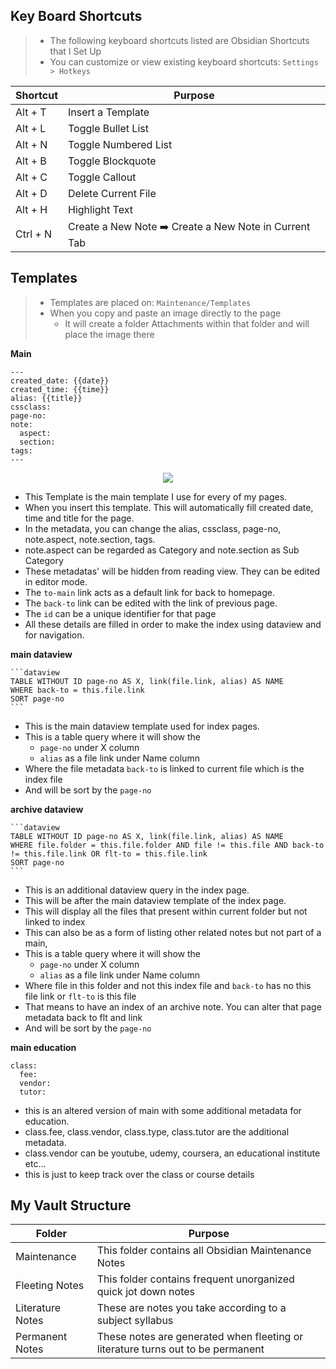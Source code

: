 ## Key Board Shortcuts

> - The following keyboard shortcuts listed are Obsidian Shortcuts that I Set Up
> - You can customize or view existing keyboard shortcuts: `Settings > Hotkeys`

Shortcut | Purpose
--|--
Alt + T | Insert a Template
Alt +  L | Toggle Bullet List
Alt +  N | Toggle Numbered List
Alt +  B | Toggle Blockquote
Alt + C | Toggle Callout
Alt + D | Delete Current File
Alt + H | Highlight Text
Ctrl + N | Create a New Note ➡️ Create a New Note in Current Tab

## Templates

> - Templates are placed on: `Maintenance/Templates`
> - When you copy and paste an image directly to the page 
> 	- It will create a folder Attachments within that folder and will place the image there

**Main**

```
---
created_date: {{date}}
created_time: {{time}}
alias: {{title}}
cssclass: 
page-no: 
note:
  aspect: 
  section: 
tags: 
---
```

<p align=center><img src=https://github.com/zak-admin/My-Obsidian-Vault/blob/main/Media/Main%20Template.png></p>

- This Template is the main template I use for every of my pages.
- When you insert this template. This will automatically fill created date, time and title for the page.
- In the metadata, you can change the alias, cssclass, page-no, note.aspect, note.section, tags.
- note.aspect can be regarded as Category and note.section as Sub Category
- These metadatas' will be hidden from reading view. They can be edited in editor mode.
- The `to-main` link acts as a default link for back to homepage.
- The `back-to` link can be edited with the link of previous page.
- The `id` can be a unique identifier for that page
- All these details are filled in order to make the index using dataview and for navigation.

**main dataview**

````
```dataview
TABLE WITHOUT ID page-no AS X, link(file.link, alias) AS NAME
WHERE back-to = this.file.link
SORT page-no
```
````

- This is the main dataview template used for index pages.
- This is a table query where it will show the
	- `page-no` under X column
	- `alias` as a file link under Name column
- Where the file metadata `back-to` is linked to current file which is the index file
- And will be sort by the `page-no`

**archive dataview**

````
```dataview
TABLE WITHOUT ID page-no AS X, link(file.link, alias) AS NAME
WHERE file.folder = this.file.folder AND file != this.file AND back-to != this.file.link OR flt-to = this.file.link
SORT page-no
```
````

- This is an additional dataview query in the index page.
- This will be after the main dataview template of the index page.
- This will display all the files that present within current folder but not linked to index
- This can also be as a form of listing other related notes but not part of a main,
- This is a table query where it will show the
	- `page-no` under X column
	- `alias` as a file link under Name column
- Where file in this folder and not this index file and `back-to` has no this file link or `flt-to` is this file
- That means to have an index of an archive note. You can alter that page metadata back to flt and link
- And will be sort by the `page-no`

**main education**

```
class:
  fee: 
  vendor: 
  tutor: 
```

- this is an altered version of main with some additional metadata for education.
- class.fee, class.vendor, class.type, class.tutor are the additional metadata.
- class.vendor can be youtube, udemy, coursera, an educational institute etc...
- this is just to keep track over the class or course details

## My Vault Structure

Folder | Purpose
--|--
Maintenance | This folder contains all Obsidian Maintenance Notes
Fleeting Notes | This folder contains frequent unorganized quick jot down notes
Literature Notes | These are notes you take according to a subject syllabus
Permanent Notes | These notes are generated when fleeting or literature turns out to be permanent
